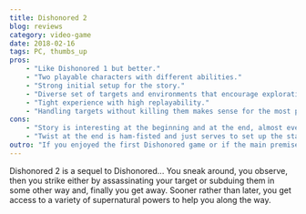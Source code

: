 ```yaml
---
title: Dishonored 2
blog: reviews
category: video-game
date: 2018-02-16
tags: PC, thumbs_up
pros:
    - "Like Dishonored 1 but better."
    - "Two playable characters with different abilities."
    - "Strong initial setup for the story."
    - "Diverse set of targets and environments that encourage exploration."
    - "Tight experience with high replayability."
    - "Handling targets without killing them makes sense for the most part."
cons:
    - "Story is interesting at the beginning and at the end, almost everything in the middle is plastered on and just serves to give context to why you are going around killing/subduing people."
    - "Twist at the end is ham-fisted and just serves to set up the standalone DLC instead of actually mattering like the one in the first game."
outro: "If you enjoyed the first Dishonored game or if the main premise of the game seems interesting, then you'll most likely enjoy your time with Dishonored 2."
---
```

Dishonored 2 is a sequel to Dishonored... You sneak around, you observe, then you strike either by assassinating your target or subduing them in some other way and, finally you get away. Sooner rather than later, you get access to a variety of supernatural powers to help you along the way.
